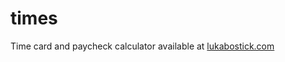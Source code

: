 # times
Time card and paycheck calculator available at [lukabostick.com](https://lukabostick.com/times)
